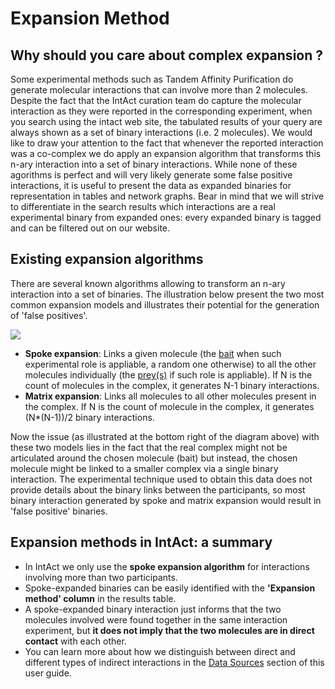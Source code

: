 # Expansion Method

## Why should you care about complex expansion ?

Some experimental methods such as Tandem Affinity Purification do generate molecular interactions that can involve more than 2 molecules. Despite the fact that the IntAct curation team do capture the molecular interaction as they were reported in the corresponding experiment, when you search using the intact web site, the tabulated results of your query are always shown as a set of binary interactions \(i.e. 2 molecules\). We would like to draw your attention to the fact that whenever the reported interaction was a co-complex we do apply an expansion algorithm that transforms this n-ary interaction into a set of binary interactions. While none of these agorithms is perfect and will very likely generate some false positive interactions, it is useful to present the data as expanded binaries for representation in tables and network graphs. Bear in mind that we will strive to differentiate in the search results which interactions are a real experimental binary from expanded ones: every expanded binary is tagged and can be filtered out on our website.

## Existing expansion algorithms

There are several known algorithms allowing to transform an n-ary interaction into a set of binaries. The illustration below present the two most common expansion models and illustrates their potential for the generation of 'false positives'.

![](https://www.ebi.ac.uk/intact/images/documentation/matrix-spoke.png?conversationContext=4)

* **Spoke expansion**: Links a given molecule \(the [bait](https://www.ebi.ac.uk/ols/ontologies/mi/terms?iri=http%3A%2F%2Fpurl.obolibrary.org%2Fobo%2FMI_0496) when such experimental role is appliable, a random one otherwise\) to all the other molecules individually \(the [prey\(s\)](https://www.ebi.ac.uk/ols/ontologies/mi/terms?iri=http%3A%2F%2Fpurl.obolibrary.org%2Fobo%2FMI_0498) if such role is appliable\). If N is the count of molecules in the complex, it generates N-1 binary interactions.
* **Matrix expansion**: Links all molecules to all other molecules present in the complex. If N is the count of molecule in the complex, it generates \(N\*\(N-1\)\)/2 binary interactions.

Now the issue \(as illustrated at the bottom right of the diagram above\) with these two models lies in the fact that the real complex might not be articulated around the chosen molecule \(bait\) but instead, the chosen molecule might be linked to a smaller complex via a single binary interaction. The experimental technique used to obtain this data does not provide details about the binary links between the participants, so most binary interaction generated by spoke and matrix expansion would result in 'false positive' binaries. 

## Expansion methods in IntAct: a summary

* In IntAct we only use the **spoke expansion algorithm** for interactions involving more than two participants. 
* Spoke-expanded binaries can be easily identified with the **'Expansion method' column** in the results table. 
* A spoke-expanded binary interaction just informs that the two molecules involved were found together in the same interaction experiment, but **it does not imply that the two molecules are in direct contact** with each other. 
* You can learn more about how we distinguish between direct and different types of indirect interactions in the [Data Sources](https://www.ebi.ac.uk/intact/documentation/user-guide/user-guide#data_sources) section of this user guide. 
